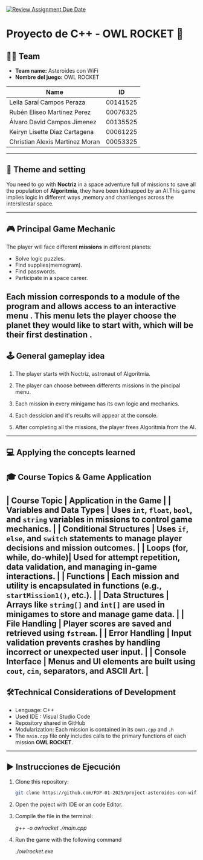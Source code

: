 [![Review Assignment Due Date](https://classroom.github.com/assets/deadline-readme-button-22041afd0340ce965d47ae6ef1cefeee28c7c493a6346c4f15d667ab976d596c.svg)](https://classroom.github.com/a/mi1WNrHU)

# Proyecto de C++ - OWL ROCKET 🚀

## 👨‍🚀 Team

- **Team name:** Asteroides con WiFi
- **Nombre del juego:** OWL ROCKET

| Name   | ID|
|--------|--------|
| Leila Saraí Campos Peraza | 00141525 |
| Rubén Eliseo Martínez Perez | 00076325 |
| Álvaro David Campos Jimenez | 00135525 |
| Keiryn Lisette Diaz Cartagena | 00061225 |
| Christian Alexis Martinez Moran | 00053325 |

---

## 🧠 Theme and setting

 You need to go with **Noctriz** in a space adventure full of missions to save all the population of  **Algoritmia**, they have been kidnapped by an AI.This game implies logic in different ways ,memory and chanllenges across the intersllestar space. 

---

## 🎮  Principal Game Mechanic 

The player will face different  **missions** in different planets:

- Solve logic puzzles.
- Find supplies(memogram).
- Find passwords.
- Participate in a space career.

Each mission corresponds to a module of the program and allows access to an interactive menu . This menu lets the player choose the planet they would like to start with, which will be their first destination .
---

## 🕹️ General gameplay idea 

1. The player starts with Noctriz, astronaut of Algoritmia.

2. The player can choose between differents missions in the pincipal menu. 

3. Each mission in every minigame has its own logic and mechanics.

4. Each dessicion and it's results will appear at the console.

5. After completing all the missions, the player frees Algoritmia from the AI.

---

## 💻 Applying the concepts learned

## 🎓 Course Topics & Game Application

| **Course Topic**                | **Application in the Game**                                                                 |
| **Variables and Data Types**    | Uses `int`, `float`, `bool`, and `string` variables in missions to control game mechanics.  |
| **Conditional Structures**      | Uses `if`, `else`, and `switch` statements to manage player decisions and mission outcomes. |
| **Loops (for, while, do-while)**| Used for attempt repetition, data validation, and managing in-game interactions.            |
| **Functions**                   | Each mission and utility is encapsulated in functions (e.g., `startMission1()`, etc.).     |
| **Data Structures**             | Arrays like `string[]` and `int[]` are used in minigames to store and manage game data.    |
| **File Handling**               | Player scores are saved and retrieved using `fstream`.                                     |
| **Error Handling**              | Input validation prevents crashes by handling incorrect or unexpected user input.          |
| **Console Interface**           | Menus and UI elements are built using `cout`, `cin`, separators, and ASCII Art.            |
---

## 🛠️Technical Considerations of Development

- Lenguage: C++
- Used IDE : Visual Studio Code
- Repository shared in GitHub
- Modularization: Each mission is contained in its own`.cpp` and `.h`
- The `main.cpp`  file only includes calls to the primary functions of each mission **OWL ROCKET**.

---

## ▶️ Instrucciones de Ejecución

1. Clone this repository:
   ```bash
   git clone https://github.com/FDP-01-2025/project-asteroides-con-wifi.git

2. Open the poject with IDE or an code Editor.

3. Compile the file in the terminal:

   *g++ -o owlrocket ./main.cpp*

4. Run the game with the following command

   *./owlrocket.exe*
